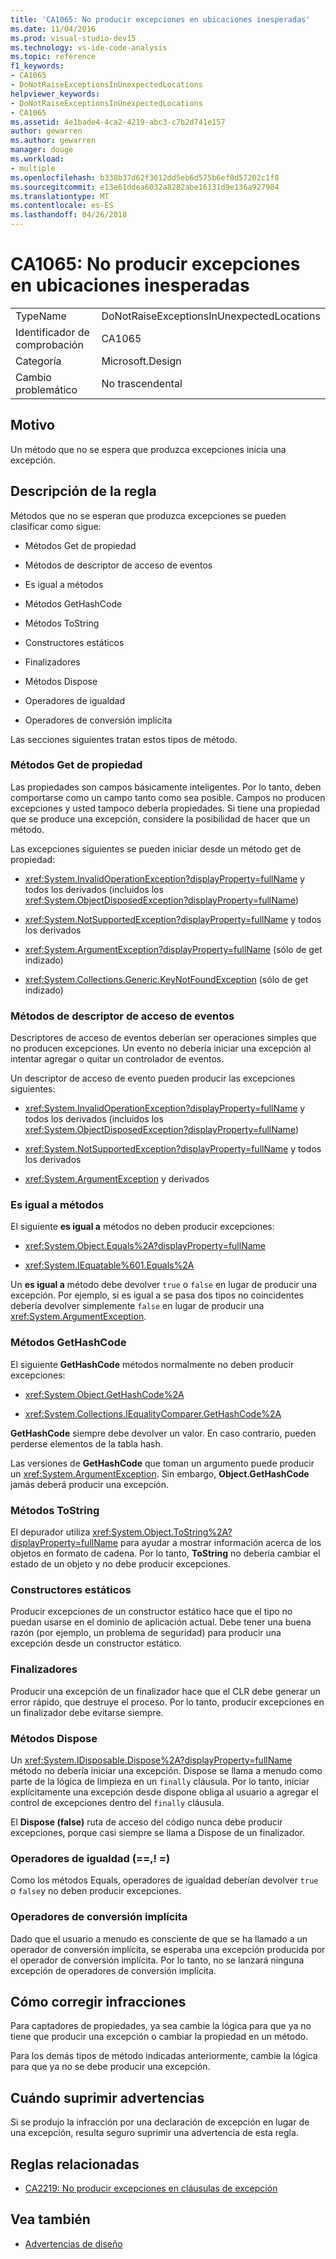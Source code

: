 ```yaml
---
title: 'CA1065: No producir excepciones en ubicaciones inesperadas'
ms.date: 11/04/2016
ms.prod: visual-studio-dev15
ms.technology: vs-ide-code-analysis
ms.topic: reference
f1_keywords:
- CA1065
- DoNotRaiseExceptionsInUnexpectedLocations
helpviewer_keywords:
- DoNotRaiseExceptionsInUnexpectedLocations
- CA1065
ms.assetid: 4e1bade4-4ca2-4219-abc3-c7b2d741e157
author: gewarren
ms.author: gewarren
manager: douge
ms.workload:
- multiple
ms.openlocfilehash: b338b37d62f3612dd5eb6d575b6ef0d57202c1f8
ms.sourcegitcommit: e13e61ddea6032a8282abe16131d9e136a927984
ms.translationtype: MT
ms.contentlocale: es-ES
ms.lasthandoff: 04/26/2018
---
```

# <a name="ca1065-do-not-raise-exceptions-in-unexpected-locations"></a>CA1065: No producir excepciones en ubicaciones inesperadas

|||
|-|-|
|TypeName|DoNotRaiseExceptionsInUnexpectedLocations|
|Identificador de comprobación|CA1065|
|Categoría|Microsoft.Design|
|Cambio problemático|No trascendental|

## <a name="cause"></a>Motivo

Un método que no se espera que produzca excepciones inicia una excepción.

## <a name="rule-description"></a>Descripción de la regla

Métodos que no se esperan que produzca excepciones se pueden clasificar como sigue:

- Métodos Get de propiedad

- Métodos de descriptor de acceso de eventos

- Es igual a métodos

- Métodos GetHashCode

- Métodos ToString

- Constructores estáticos

- Finalizadores

- Métodos Dispose

- Operadores de igualdad

- Operadores de conversión implícita

Las secciones siguientes tratan estos tipos de método.

### <a name="property-get-methods"></a>Métodos Get de propiedad

Las propiedades son campos básicamente inteligentes. Por lo tanto, deben comportarse como un campo tanto como sea posible. Campos no producen excepciones y usted tampoco debería propiedades. Si tiene una propiedad que se produce una excepción, considere la posibilidad de hacer que un método.

Las excepciones siguientes se pueden iniciar desde un método get de propiedad:

- <xref:System.InvalidOperationException?displayProperty=fullName> y todos los derivados (incluidos los <xref:System.ObjectDisposedException?displayProperty=fullName>)

- <xref:System.NotSupportedException?displayProperty=fullName> y todos los derivados

- <xref:System.ArgumentException?displayProperty=fullName> (sólo de get indizado)

- <xref:System.Collections.Generic.KeyNotFoundException> (sólo de get indizado)

### <a name="event-accessor-methods"></a>Métodos de descriptor de acceso de eventos

Descriptores de acceso de eventos deberían ser operaciones simples que no producen excepciones. Un evento no debería iniciar una excepción al intentar agregar o quitar un controlador de eventos.

Un descriptor de acceso de evento pueden producir las excepciones siguientes:

- <xref:System.InvalidOperationException?displayProperty=fullName> y todos los derivados (incluidos los <xref:System.ObjectDisposedException?displayProperty=fullName>)

- <xref:System.NotSupportedException?displayProperty=fullName> y todos los derivados

- <xref:System.ArgumentException> y derivados

### <a name="equals-methods"></a>Es igual a métodos

El siguiente **es igual a** métodos no deben producir excepciones:

- <xref:System.Object.Equals%2A?displayProperty=fullName>

- <xref:System.IEquatable%601.Equals%2A>

Un **es igual a** método debe devolver `true` o `false` en lugar de producir una excepción. Por ejemplo, si es igual a se pasa dos tipos no coincidentes debería devolver simplemente `false` en lugar de producir una <xref:System.ArgumentException>.

### <a name="gethashcode-methods"></a>Métodos GetHashCode

El siguiente **GetHashCode** métodos normalmente no deben producir excepciones:

- <xref:System.Object.GetHashCode%2A>

- <xref:System.Collections.IEqualityComparer.GetHashCode%2A>

**GetHashCode** siempre debe devolver un valor. En caso contrario, pueden perderse elementos de la tabla hash.

Las versiones de **GetHashCode** que toman un argumento puede producir un <xref:System.ArgumentException>. Sin embargo, **Object.GetHashCode** jamás deberá producir una excepción.

### <a name="tostring-methods"></a>Métodos ToString

El depurador utiliza <xref:System.Object.ToString%2A?displayProperty=fullName> para ayudar a mostrar información acerca de los objetos en formato de cadena. Por lo tanto, **ToString** no debería cambiar el estado de un objeto y no debe producir excepciones.

### <a name="static-constructors"></a>Constructores estáticos

Producir excepciones de un constructor estático hace que el tipo no puedan usarse en el dominio de aplicación actual. Debe tener una buena razón (por ejemplo, un problema de seguridad) para producir una excepción desde un constructor estático.

### <a name="finalizers"></a>Finalizadores

Producir una excepción de un finalizador hace que el CLR debe generar un error rápido, que destruye el proceso. Por lo tanto, producir excepciones en un finalizador debe evitarse siempre.

### <a name="dispose-methods"></a>Métodos Dispose

Un <xref:System.IDisposable.Dispose%2A?displayProperty=fullName> método no debería iniciar una excepción. Dispose se llama a menudo como parte de la lógica de limpieza en un `finally` cláusula. Por lo tanto, iniciar explícitamente una excepción desde dispone obliga al usuario a agregar el control de excepciones dentro del `finally` cláusula.

El **Dispose (false)** ruta de acceso del código nunca debe producir excepciones, porque casi siempre se llama a Dispose de un finalizador.

### <a name="equality-operators--"></a>Operadores de igualdad (==,! =)

Como los métodos Equals, operadores de igualdad deberían devolver `true` o `false`y no deben producir excepciones.

### <a name="implicit-cast-operators"></a>Operadores de conversión implícita

Dado que el usuario a menudo es consciente de que se ha llamado a un operador de conversión implícita, se esperaba una excepción producida por el operador de conversión implícita. Por lo tanto, no se lanzará ninguna excepción de operadores de conversión implícita.

## <a name="how-to-fix-violations"></a>Cómo corregir infracciones

Para captadores de propiedades, ya sea cambie la lógica para que ya no tiene que producir una excepción o cambiar la propiedad en un método.

Para los demás tipos de método indicadas anteriormente, cambie la lógica para que ya no se debe producir una excepción.

## <a name="when-to-suppress-warnings"></a>Cuándo suprimir advertencias

Si se produjo la infracción por una declaración de excepción en lugar de una excepción, resulta seguro suprimir una advertencia de esta regla.

## <a name="related-rules"></a>Reglas relacionadas

- [CA2219: No producir excepciones en cláusulas de excepción](../code-quality/ca2219-do-not-raise-exceptions-in-exception-clauses.md)

## <a name="see-also"></a>Vea también

- [Advertencias de diseño](../code-quality/design-warnings.md)